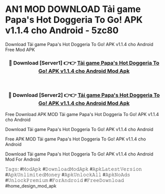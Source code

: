 # AN1 MOD DOWNLOAD Tải game Papa's Hot Doggeria To Go! APK v1.1.4 cho Android - 5zc80
Download Tải game Papa's Hot Doggeria To Go! APK v1.1.4 cho Android Free Mod APK

<div align="center">
<h3>🔴 Download [Server1] 👉👉 <a href="https://apk-comot.site?title=Tải_game_Papa's_Hot_Doggeria_To_Go!_APK_v1.1.4_cho_Android">Tải game Papa's Hot Doggeria To Go! APK v1.1.4 cho Android Mod Apk</a></h3><br>

<h3>🔴 Download [Server2] 👉👉 <a href="https://apk-comot.site?title=Tải_game_Papa's_Hot_Doggeria_To_Go!_APK_v1.1.4_cho_Android">Tải game Papa's Hot Doggeria To Go! APK v1.1.4 cho Android Mod Apk</a></h3>
</div>


Free Download APK MOD Tải game Papa's Hot Doggeria To Go! APK v1.1.4 cho Android

Download Tải game Papa's Hot Doggeria To Go! APK v1.1.4 cho Android 

Free APK MOD Tải game Papa's Hot Doggeria To Go! APK v1.1.4 cho Android 

Download Tải game Papa's Hot Doggeria To Go! APK v1.1.4 cho Android Mod For Android

𝚃𝚊𝚐𝚜: #𝙼𝚘𝚍𝙰𝚙𝚔 #𝙳𝚘𝚠𝚗𝚕𝚘𝚊𝚍𝙼𝚘𝚍𝙰𝚙𝚔 #𝙰𝚙𝚔𝙻𝚊𝚝𝚎𝚜𝚝𝚅𝚎𝚛𝚜𝚒𝚘𝚗 #𝙰𝚙𝚔𝚄𝚗𝚕𝚒𝚖𝚒𝚝𝚎𝚍𝙼𝚘𝚗𝚎𝚢 #𝙰𝚙𝚔𝚄𝚗𝚕𝚘𝚌𝚔𝙰𝚕𝚕 #𝙰𝚙𝚔𝙽𝚘𝙰𝚍𝚜 #𝚄𝚗𝚕𝚘𝚌𝚔𝙿𝚛𝚎𝚖𝚒𝚞𝚖 #𝙵𝚘𝚛𝙰𝚗𝚍𝚛𝚘𝚒𝚍 #𝙵𝚛𝚎𝚎𝙳𝚘𝚠𝚗𝚕𝚘𝚊𝚍 #home_design_mod_apk